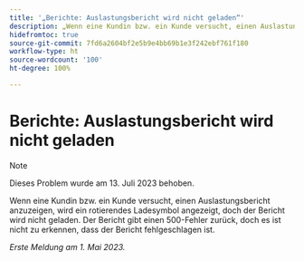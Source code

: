 ```yaml
---
title: '„Berichte: Auslastungsbericht wird nicht geladen“'
description: „Wenn eine Kundin bzw. ein Kunde versucht, einen Auslastungsbericht anzuzeigen, wird ein rotierendes Ladesymbol angezeigt, doch der Bericht wird nicht geladen. Der Bericht gibt einen 500-Fehler zurück, doch es ist nicht zu erkennen, dass der Bericht fehlgeschlagen ist.“
hidefromtoc: true
source-git-commit: 7fd6a2604bf2e5b9e4bb69b1e3f242ebf761f180
workflow-type: ht
source-wordcount: '100'
ht-degree: 100%

---
```



# Berichte: Auslastungsbericht wird nicht geladen

>[!NOTE]
>
>Dieses Problem wurde am 13. Juli 2023 behoben.

Wenn eine Kundin bzw. ein Kunde versucht, einen Auslastungsbericht anzuzeigen, wird ein rotierendes Ladesymbol angezeigt, doch der Bericht wird nicht geladen. Der Bericht gibt einen 500-Fehler zurück, doch es ist nicht zu erkennen, dass der Bericht fehlgeschlagen ist.

_Erste Meldung am 1. Mai 2023._


